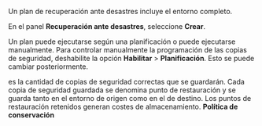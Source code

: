 Un plan de recuperación ante desastres incluye el entorno completo.

En el panel **Recuperación ante desastres**, seleccione **Crear**.

Un plan puede ejecutarse según una planificación o puede ejecutarse manualmente. Para controlar manualmente la programación de las copias de seguridad, deshabilite la opción **Habilitar** > **Planificación**. Esto se puede cambiar posteriormente.

es la cantidad de copias de seguridad correctas que se guardarán. Cada copia de seguridad guardada se denomina punto de restauración y se guarda tanto en el entorno de origen como en el de destino. Los puntos de restauración retenidos generan costes de almacenamiento. **Política de conservación**

